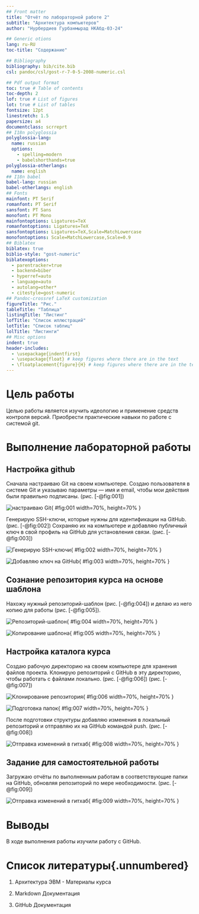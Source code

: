 ```yaml
---
## Front matter
title: "Отчёт по лабораторной работе 2"
subtitle: "Архитектура компьютеров"
author: "Нурбердиев Гурбанмырад НКАбд-03-24"

## Generic otions
lang: ru-RU
toc-title: "Содержание"

## Bibliography
bibliography: bib/cite.bib
csl: pandoc/csl/gost-r-7-0-5-2008-numeric.csl

## Pdf output format
toc: true # Table of contents
toc-depth: 2
lof: true # List of figures
lot: true # List of tables
fontsize: 12pt
linestretch: 1.5
papersize: a4
documentclass: scrreprt
## I18n polyglossia
polyglossia-lang:
  name: russian
  options:
	- spelling=modern
	- babelshorthands=true
polyglossia-otherlangs:
  name: english
## I18n babel
babel-lang: russian
babel-otherlangs: english
## Fonts
mainfont: PT Serif
romanfont: PT Serif
sansfont: PT Sans
monofont: PT Mono
mainfontoptions: Ligatures=TeX
romanfontoptions: Ligatures=TeX
sansfontoptions: Ligatures=TeX,Scale=MatchLowercase
monofontoptions: Scale=MatchLowercase,Scale=0.9
## Biblatex
biblatex: true
biblio-style: "gost-numeric"
biblatexoptions:
  - parentracker=true
  - backend=biber
  - hyperref=auto
  - language=auto
  - autolang=other*
  - citestyle=gost-numeric
## Pandoc-crossref LaTeX customization
figureTitle: "Рис."
tableTitle: "Таблица"
listingTitle: "Листинг"
lofTitle: "Список иллюстраций"
lotTitle: "Список таблиц"
lolTitle: "Листинги"
## Misc options
indent: true
header-includes:
  - \usepackage{indentfirst}
  - \usepackage{float} # keep figures where there are in the text
  - \floatplacement{figure}{H} # keep figures where there are in the text
---
```


# Цель работы

Целью работы является изучить идеологию и применение средств контроля версий. Приобрести практические навыки по работе с системой git.

# Выполнение лабораторной работы

## Настройка github

Сначала настраиваю Git на своем компьютере. Создаю пользователя в системе Git и указываю параметры — имя и email, 
чтобы мои действия были правильно подписаны. (рис. [-@fig:001])

![настраиваю Git](image/01.png){ #fig:001 width=70%, height=70% }

Генерирую SSH-ключи, которые нужны для идентификации на GitHub. (рис. [-@fig:002]) 
Сохраняю их на компьютере и добавляю публичный 
ключ в свой профиль на GitHub для установления связи. (рис. [-@fig:003])

![Генерирую SSH-ключи](image/02.png){ #fig:002 width=70%, height=70% }

![Добавляю ключ на GitHub](image/03.png){ #fig:003 width=70%, height=70% }

## Сознание репозитория курса на основе шаблона

Нахожу нужный репозиторий-шаблон (рис. [-@fig:004]) 
и делаю из него копию для работы (рис. [-@fig:005]).

![Репозиторий-шаблон](image/04.png){ #fig:004 width=70%, height=70% }

![Копирование шаблона](image/05.png){ #fig:005 width=70%, height=70% }

## Настройка каталога курса

Создаю рабочую директорию на своем компьютере для хранения файлов проекта. Клонирую репозиторий с 
GitHub в эту директорию, чтобы работать с файлами локально. (рис. [-@fig:006]) (рис. [-@fig:007]) 

![Клонирование репозитория](image/06.png){ #fig:006 width=70%, height=70% }

![Подготовка папок](image/07.png){ #fig:007 width=70%, height=70% }

После подготовки структуры добавляю изменения в локальный репозиторий и отправляю их на 
GitHub командой push. (рис. [-@fig:008])

![Отправка изменений в гитхаб](image/08.png){ #fig:008 width=70%, height=70% }

## Задание для самостоятельной работы

Загружаю отчёты по выполненным работам в соответствующие папки на GitHub, 
обновляя репозиторий по мере необходимости. (рис. [-@fig:009])

![Отправка изменений в гитхаб](image/09.png){ #fig:009 width=70%, height=70% }

# Выводы

В ходе выполнения работы изучили работу с GitHub.

# Список литературы{.unnumbered}

1. Архитектура ЭВМ - Материалы курса

2. Markdown Документация

3. GitHub Документация
